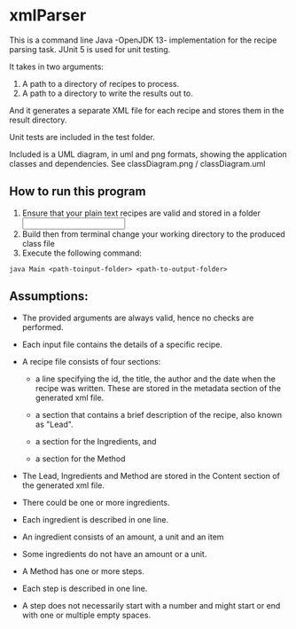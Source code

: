 # xmlParser

This is a command line Java -OpenJDK 13- implementation for the recipe parsing task. JUnit 5 is used for unit testing.

It takes in two arguments:
  1.	A path to a directory of recipes to process.
  2.	A path to a directory to write the results out to.

And it generates a separate XML file for each recipe and stores them in the result directory.

Unit tests are included in the test folder.

Included is a UML diagram, in uml and png formats, showing the application classes and  dependencies. See classDiagram.png / classDiagram.uml

## How to run this program
1. Ensure that your plain text recipes are valid and stored in a folder <input>
2. Build then from terminal change your working directory to the produced class file
3. Execute the following command:

`java Main <path-toinput-folder> <path-to-output-folder>`


## Assumptions:
- The provided arguments are always valid, hence no checks are performed.
- Each input file contains the details of a specific recipe.
- A recipe file consists of four sections:
    -	a line specifying the id, the title, the author and the date when the recipe was written. 
      These are stored in the metadata section of the generated xml file.

    -	a section that contains a brief description of the recipe, also known as "Lead".

    -	a section for the Ingredients, and

    -	a section for the Method

- The Lead, Ingredients and Method are stored in the Content section of the generated xml file.
- There could be one or more ingredients. 
- Each ingredient is described in one line.
- An ingredient consists of an amount, a unit and an item
- Some ingredients do not have an amount or a unit.   
- A Method has one or more steps.
- Each step is described in one line.
- A step does not necessarily start with a number and might start or end with one or multiple empty spaces.
